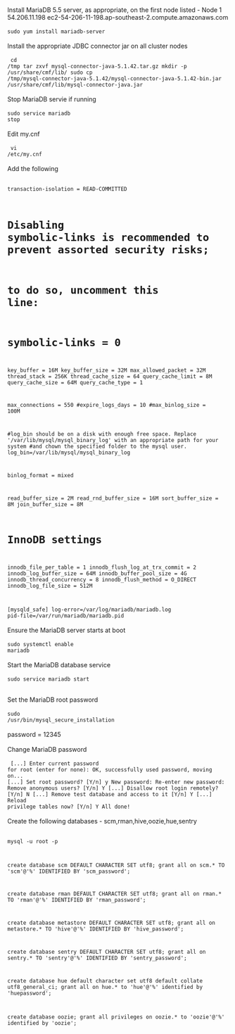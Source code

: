 <br>Install MariaDB 5.5 server, as appropriate, on the first node listed - Node 1 54.206.11.198 ec2-54-206-11-198.ap-southeast-2.compute.amazonaws.com</br>
<br><code>sudo yum install mariadb-server</code></br>
<br>Install the appropriate JDBC connector jar on all cluster nodes</br>
<br><code>
cd /tmp
tar zxvf mysql-connector-java-5.1.42.tar.gz
mkdir -p /usr/share/cmf/lib/
sudo cp /tmp/mysql-connector-java-5.1.42/mysql-connector-java-5.1.42-bin.jar /usr/share/cmf/lib/mysql-connector-java.jar
</code></br>
<br>Stop MariaDB servie if running</br>
<br><code>sudo service mariadb stop</code></br>
<br>Edit my.cnf</br>
<br><code> vi /etc/my.cnf</code></br>
<br>Add the following</br>
<br><code>
transaction-isolation = READ-COMMITTED
# Disabling symbolic-links is recommended to prevent assorted security risks;
# to do so, uncomment this line:
# symbolic-links = 0

key_buffer = 16M
key_buffer_size = 32M
max_allowed_packet = 32M
thread_stack = 256K
thread_cache_size = 64
query_cache_limit = 8M
query_cache_size = 64M
query_cache_type = 1

max_connections = 550
#expire_logs_days = 10
#max_binlog_size = 100M

#log_bin should be on a disk with enough free space. Replace '/var/lib/mysql/mysql_binary_log' with an appropriate path for your system
#and chown the specified folder to the mysql user.
log_bin=/var/lib/mysql/mysql_binary_log

binlog_format = mixed

read_buffer_size = 2M
read_rnd_buffer_size = 16M
sort_buffer_size = 8M
join_buffer_size = 8M

# InnoDB settings
innodb_file_per_table = 1
innodb_flush_log_at_trx_commit  = 2
innodb_log_buffer_size = 64M
innodb_buffer_pool_size = 4G
innodb_thread_concurrency = 8
innodb_flush_method = O_DIRECT
innodb_log_file_size = 512M

[mysqld_safe]
log-error=/var/log/mariadb/mariadb.log
pid-file=/var/run/mariadb/mariadb.pid
</code></br>
<br>Ensure the MariaDB server starts at boot</br>
<br><code>sudo systemctl enable mariadb</code></br>
<br>Start the MariaDB database service</br>
<br><code>sudo service mariadb start</code></br>

<br>Set the MariaDB root password</br>
<br><code>sudo /usr/bin/mysql_secure_installation</code></br>
<br>password = 12345</br>
<br>Change MariaDB password</br>
<br><code>
[...]
Enter current password for root (enter for none):
OK, successfully used password, moving on...
[...]
Set root password? [Y/n] y
New password:
Re-enter new password:
Remove anonymous users? [Y/n] Y
[...]
Disallow root login remotely? [Y/n] N
[...]
Remove test database and access to it [Y/n] Y
[...]
Reload privilege tables now? [Y/n] Y
All done!
</code></br>
<br>Create the following databases - scm,rman,hive,oozie,hue,sentry</br>
<br><code>
mysql -u root -p

create database scm DEFAULT CHARACTER SET utf8;
grant all on scm.* TO 'scm'@'%' IDENTIFIED BY 'scm_password';

create database rman DEFAULT CHARACTER SET utf8;
grant all on rman.* TO 'rman'@'%' IDENTIFIED BY 'rman_password';

create database metastore DEFAULT CHARACTER SET utf8;
grant all on metastore.* TO 'hive'@'%' IDENTIFIED BY 'hive_password';

create database sentry DEFAULT CHARACTER SET utf8;
grant all on sentry.* TO 'sentry'@'%' IDENTIFIED BY 'sentry_password';

create database hue default character set utf8 default collate utf8_general_ci;
grant all on hue.* to 'hue'@'%' identified by 'huepassword';

create database oozie;
grant all privileges on oozie.* to 'oozie'@'%' identified by 'oozie';
</code></br>

<br></br>
<br><code></code></br>
<br></br>
<br><code></code></br>
<br></br>
<br><code></code></br>
<br></br>
<br><code></code></br>
<br></br>
<br><code></code></br>
<br></br>
<br><code></code></br>
<br></br>
<br><code></code></br>
<br></br>
<br><code></code></br>
<br></br>
<br><code></code></br>
<br></br>
<br><code></code></br>
<br></br>
<br><code></code></br>
<br></br>
<br><code></code></br>
<br></br>
<br><code></code></br>
<br></br>
<br><code></code></br>
<br></br>
<br><code></code></br>
<br></br>
<br><code></code></br>
<br></br>
<br><code></code></br>
<br></br>
<br><code></code></br>
<br></br>
<br><code></code></br>
<br></br>
<br><code></code></br>
<br></br>
<br><code></code></br>
<br></br>
<br><code></code></br>
<br></br>
<br><code></code></br>
<br></br>
<br><code></code></br>
<br></br>
<br><code></code></br>